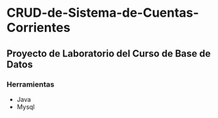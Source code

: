 # CRUD-de-Sistema-de-Cuentas-Corrientes

## Proyecto de Laboratorio del Curso de Base de Datos 

### Herramientas
* Java
* Mysql

